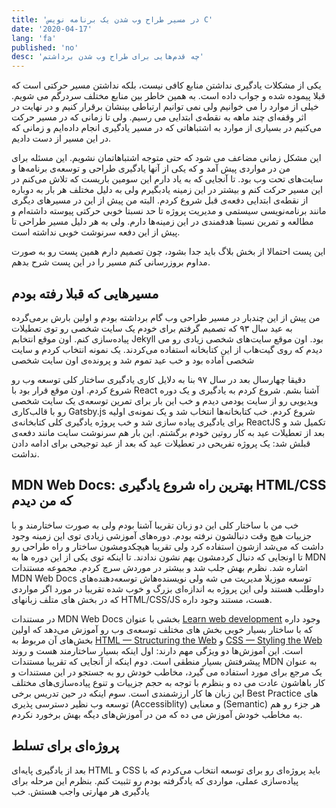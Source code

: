 ```yaml
---
title: 'در مسیر طراح وب شدن یک برنامه نویس C'
date: '2020-04-17'
lang: 'fa'
published: 'no'
desc: 'چه قدم‌هایی برای طراح وب شدن برداشتم'
---
```


یکی از مشکلات یادگیری نداشتن منابع کافی نیست، بلکه نداشتن مسیر حرکتی است که قبلا پیموده شده و جواب داده است. به همین خاطر بین منابع مختلف سردرگم می شویم. خیلی از موارد را می خوانیم ولی نمی توانیم ارتباطی بینشان برقرار کنیم و در نهایت در اثر وقفه‌ای چند ماهه به نقطه‌ی ابتدایی می رسیم. ولی تا زمانی که در مسیر حرکت می‌کنیم در بسیاری از موارد به اشتباهاتی که در مسیر یادگیری انجام داده‌ایم و زمانی که در این مسیر از دست دادیم.

این مشکل زمانی مضاعف می شود که حتی متوجه اشتباهاتمان نشویم. این مسئله برای من در مواردی پیش آمد و که یکی از آنها یادگیری طراحی و توسعه‌ی برنامه‌ها و سایت‌های تحت وب بود. تا آنجایی که به یاد دارم این سومین باریست که تلاش می‌کنم در این مسیر حرکت کنم و بیشتر در این زمینه یادبگیرم ولی به دلیل مختلف هر بار به دوباره از نقطه‌ی ابتدایی دفعه‌ی قبل شروع کردم. البته من پیش از این در مسیرهای دیگری مانند برنامه‌نویسی سیستمی و مدیریت پروژه تا حد نسبتا خوبی حرکتی پیوسته داشته‌ام‌ و مطالعه‌ و تمرین نسبتا هدفمندی در این زمینه‌ها دارم. ولی به هر دلیل مسیر طراحی تا پیش از این دفعه سرنوشت خوبی نداشته است.

این پست احتمالا از بخش بلاگ باید جدا بشود، چون تصمیم دارم همین پست رو به صورت مداوم بروزرسانی کنم مسیر را در این پست شرح بدهم.

## مسیرهایی که قبلا رفته بودم

من پیش از این چندبار در مسیر طراحی وب گام برداشته بودم و اولین بارش برمی‌گرده به عید سال ۹۳ که تصمیم گرفتم برای خودم یک سایت شخصی رو توی تعطیلات پیاده‌سازی کنم. اون موقع انتخابم Jekyll بود. اون موقع سایت‌های شخصی زیادی رو می دیدم که روی گیت‌هاب از این کتابخانه استفاده می‌کردند. یک نمونه انتخاب کردم و سایت شخصی آماده بود و خب عید تموم شد و پرونده‌ی اون سایت شخصی

دقیقا چهارسال بعد در سال ۹۷ بنا به دلایل کاری یادگیری ساختار کلی توسعه وب رو شروع کردم. اون موقع قرار بود با React آشنا بشم. شروع کردم به یادگیری و یک دوره ویدیویی رو از سایت یودمی دیدم و خب این بار برای تمرین توسعه‌ی یک سایت شخصی رو با قالب‌کاری Gatsby.js شروع کردم. خب کتابخانه‌ها انتخاب شد و یک نمونه‌ی اولیه برای یادگیری پیاده سازی شد و خب پروژه یادگیری کلی کتابخانه‌ی ReactJS تکمیل شد و بعد از تعطیلات عید به کار روتین خودم برگشتم. این بار هم سرنوشت سایت مانند دفعه‌ی قبلش شد: یک پروژه تفریحی در تعطیلات عید که بعد از عید توجیحی برای ادامه دادن نداشت.

## MDN Web Docs: بهترین راه شروع یادگیری HTML/CSS که من دیدم

خب من با ساختار کلی این دو زبان تقریبا آشنا بودم ولی به صورت ساختارمند و با جزییات هیچ وقت دنبالشون نرفته بودم. دوره‌های آموزشی زیادی توی این زمینه وجود داشت که می‌شد ازشون استفاده کرد ولی تقریبا هیچکدومشون ساختار و راه طراحی رو تا اونجایی که دنبال کردمشون بهم نشون ندادند. تا اینکه توی یکی از این دوره ها به MDN اشاره شد. نظرم بهش جلب شد و بیشتر در موردش سرچ کردم. مجموعه مستندات MDN Web Docs توسعه موزیلا مدیریت می شه ولی نویسنده‌هاش توسعه‌دهنده‌های داوطلب هستند ولی این پروژه به اندازه‌ای بزرگ و خوب شده تقریبا در مورد اگر مواردی که در بخش های متلف زبانهای HTML/CSS/JS هست، مستند وجود داره.

در مستندات MDN Web Docs بخشی با عنوان [Learn web development](https://developer.mozilla.org/en-US/docs/Learn) وجود داره که با ساختار بسیار خوبی بخش های مختلف توسعه‌ی وب رو آموزش می‌دهد که اولین بخش‌های آن مربوط به [HTML — Structuring the Web](https://developer.mozilla.org/en-US/docs/Learn/HTML) و [CSS — Styling the Web](https://developer.mozilla.org/en-US/docs/Learn/CSS) است. این آموزش‌ها دو ویژگی مهم دارند: اول اینکه بسیار ساختارمند هست و روند پیشرفتش بسیار منطقی است. دوم اینکه از آنجایی که تقریبا مستندات MDN به عنوان یک مرجع برای مورد استفاده می گیرد، مخاطب خودش رو به جستجو در این مستندات و کار باهاشون عادت می ده و بنظرم با توجه به حجم جزییات و تنوع پیاده‌سازی‌های مختلف این زبان ها کار ارزشمندی است. سوم اینکه در حین تدریس برخی Best Practice های توسعه وب نظیر دسترسی پذیری (Accessiblity) و معنایی (Semantic) هر جزء رو هم به مخاطب خودش آموزش می ده که من در آموزش‌های دیگه بهش برخورد نکردم.

## پروژه‌ای برای تسلط

بعد از یادگیری پایه‌ای HTML و CSS باید پروژه‌ای رو برای توسعه انتخاب می‌کردم که با پیاده‌سازی عملی، مواردی که یادگرفته بودم رو تثبیت کنم. بنظرم این مرحله برای یادگیری هر مهارتی واجب هستش. خب
